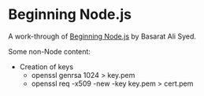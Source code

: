 
# Beginning Node.js

A work-through of [Beginning Node.js](https://learning.oreilly.com/library/view/beginning-nodejs/9781484201879/) by Basarat Ali Syed. 

Some non-Node content:

* Creation of keys
    * openssl genrsa 1024 > key.pem
    * openssl req -x509 -new -key key.pem > cert.pem 


